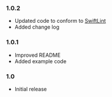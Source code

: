### 1.0.2
- Updated code to conform to [SwiftLint](https://github.com/realm/SwiftLint)
- Added change log

### 1.0.1
- Improved README
- Added example code

### 1.0

- Initial release